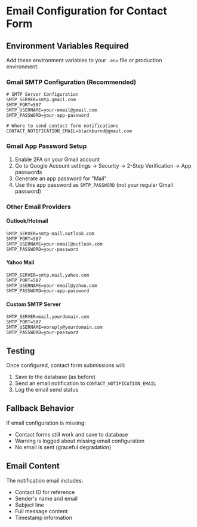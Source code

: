 # Email Configuration for Contact Form

## Environment Variables Required

Add these environment variables to your `.env` file or production environment:

### Gmail SMTP Configuration (Recommended)
```env
# SMTP Server Configuration
SMTP_SERVER=smtp.gmail.com
SMTP_PORT=587
SMTP_USERNAME=your-email@gmail.com
SMTP_PASSWORD=your-app-password

# Where to send contact form notifications
CONTACT_NOTIFICATION_EMAIL=blackburnd@gmail.com
```

### Gmail App Password Setup
1. Enable 2FA on your Gmail account
2. Go to Google Account settings → Security → 2-Step Verification → App passwords
3. Generate an app password for "Mail"
4. Use this app password as `SMTP_PASSWORD` (not your regular Gmail password)

### Other Email Providers

#### Outlook/Hotmail
```env
SMTP_SERVER=smtp-mail.outlook.com
SMTP_PORT=587
SMTP_USERNAME=your-email@outlook.com
SMTP_PASSWORD=your-password
```

#### Yahoo Mail
```env
SMTP_SERVER=smtp.mail.yahoo.com
SMTP_PORT=587
SMTP_USERNAME=your-email@yahoo.com
SMTP_PASSWORD=your-app-password
```

#### Custom SMTP Server
```env
SMTP_SERVER=mail.yourdomain.com
SMTP_PORT=587
SMTP_USERNAME=noreply@yourdomain.com
SMTP_PASSWORD=your-password
```

## Testing

Once configured, contact form submissions will:
1. Save to the database (as before)
2. Send an email notification to `CONTACT_NOTIFICATION_EMAIL`
3. Log the email send status

## Fallback Behavior

If email configuration is missing:
- Contact forms still work and save to database
- Warning is logged about missing email configuration
- No email is sent (graceful degradation)

## Email Content

The notification email includes:
- Contact ID for reference
- Sender's name and email
- Subject line
- Full message content
- Timestamp information
